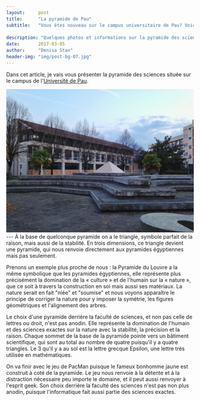 ```yaml
---
layout:     post
title:      "La pyramide de Pau"
subtitle:   "Vous êtes nouveau sur le campus universitaire de Pau? Voici un endroit sympa que vous pourriez aller voir."

description: "Quelques photos et informations sur la pyramide des sciences."
date:       2017-03-05
author:     "Denisa Stan"
header-img: "img/post-bg-07.jpg"
---
```

Dans cet article, je vais vous présenter la pyramide des sciences située sur le campus de  l'[Université de Pau](http://www.univ-pau.fr/fr/index.html).

<img src="/img/posts/2017-03-05-Pyramide/pyramide-1.jpg" width="800">
---
À la base de quelconque pyramide on a le triangle, symbole parfait de la raison, mais aussi de la stabilité. En trois dimensions, ce triangle devient une pyramide, qui nous renvoie directement aux pyramides égyptiennes mais pas seulement.

Prenons un exemple plus proche de nous : la Pyramide du Louvre a la même symbolique que les pyramides égyptiennes, elle représente plus précisément la domination de la « culture » et de l'humain sur la « nature », que ce soit à travers la construction en soi mais aussi ses matériaux. La nature serait en fait "niée" et "soumise" et nous voyons apparaître le principe de corriger la nature pour y imposer la symétrie, les figures géométriques et l'alignement des arbres. 

Le choix d'une pyramide derrière la faculté de sciences, et non pas celle de lettres ou droit, n'est pas anodin. Elle représente la domination de l'humain et des sciences exactes sur la nature avec la stabilité, la précision et la raison. Chaque sommet de la base de la pyramide pointe vers un bâtiment scientifique, qui sont au total au nombre de quatre puisqu'il y a quatre triangles. Le 3 qu'il y a au sol est la lettre grecque Epsilon, une lettre très utilisée en mathématiques.

On va finir avec le jeu de PacMan puisque le fameux bonhomme jaune est construit à coté de la pyramide. Le jeu nous renvoie à la détente et à la distraction nécessaire peu importe le domaine, et il peut aussi renvoyer à l'esprit geek. Son choix derrière la faculté des sciences n'est pas non plus anodin, puisque l'informatique fait aussi partie des sciences exactes.
